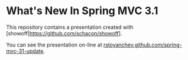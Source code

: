 What's New In Spring MVC 3.1
============================

This repository contains a presentation created with [showoff|https://github.com/schacon/showoff]. 

You can see the presentation on-line at <a href="http://rstoyanchev.github.com/spring-mvc-31-update">rstoyanchev.github.com/spring-mvc-31-update</a>.
